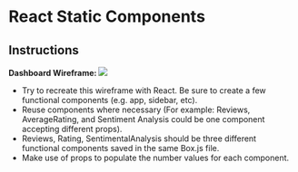 # React Static Components

## Instructions
<strong>Dashboard Wireframe: </strong>
<img src="./wireframe.jpg"/>

- Try to recreate this wireframe with React. Be sure to create a few functional components (e.g. app, sidebar, etc).
- Reuse components where necessary (For example: Reviews, AverageRating, and Sentiment Analysis could be one component accepting different props).    
- Reviews, Rating, SentimentalAnalysis should be three different functional components saved in the same Box.js file. 
- Make use of props to populate the number values for each component.
